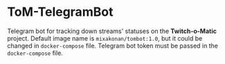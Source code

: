 # ToM-TelegramBot

Telegram bot for tracking down streams' statuses on the **Twitch-o-Matic** project.
Default image name is `mixakonan/tombot:1.0`, but it could be changed in `docker-compose` file.
Telegram bot token must be passed in the `docker-compose` file.
